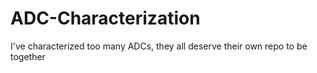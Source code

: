 # ADC-Characterization
I've characterized too many ADCs, they all deserve their own repo to be together
